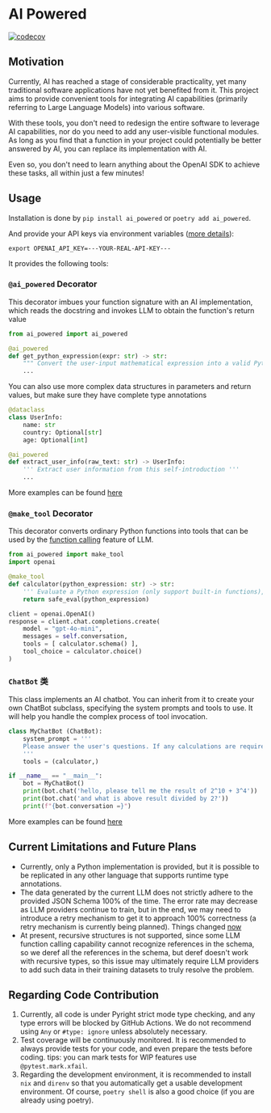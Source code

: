 AI Powered
==========

[![codecov](https://codecov.io/github/luochen1990/ai_powered/graph/badge.svg?token=OBG1BWIKC2)](https://codecov.io/github/luochen1990/ai_powered)

Motivation
---

Currently, AI has reached a stage of considerable practicality, yet many traditional software applications have not yet benefited from it. This project aims to provide convenient tools for integrating AI capabilities (primarily referring to Large Language Models) into various software.

With these tools, you don't need to redesign the entire software to leverage AI capabilities, nor do you need to add any user-visible functional modules. As long as you find that a function in your project could potentially be better answered by AI, you can replace its implementation with AI.

Even so, you don't need to learn anything about the OpenAI SDK to achieve these tasks, all within just a few minutes!

Usage
---

Installation is done by `pip install ai_powered` or `poetry add ai_powered`.

And provide your API keys via environment variables ([more details](/doc/en/Configuration.md)):

```shell
export OPENAI_API_KEY=---YOUR-REAL-API-KEY---
```

It provides the following tools:

### `@ai_powered` Decorator

This decorator imbues your function signature with an AI implementation, which reads the docstring and invokes LLM to obtain the function's return value

```python
from ai_powered import ai_powered

@ai_powered
def get_python_expression(expr: str) -> str:
    """ Convert the user-input mathematical expression into a valid Python expression """
    ...
```

You can also use more complex data structures in parameters and return values, but make sure they have complete type annotations

```python
@dataclass
class UserInfo:
    name: str
    country: Optional[str]
    age: Optional[int]

@ai_powered
def extract_user_info(raw_text: str) -> UserInfo:
    ''' Extract user information from this self-introduction '''
    ...
```

More examples can be found [here](/test/examples/ai_powered_decorator/)

### `@make_tool` Decorator

This decorator converts ordinary Python functions into tools that can be used by the [function calling](https://platform.openai.com/docs/guides/function-calling) feature of LLM.

```python
from ai_powered import make_tool
import openai

@make_tool
def calculator(python_expression: str) -> str:
    ''' Evaluate a Python expression (only support built-in functions), which can be used to solve mathematical problems. '''
    return safe_eval(python_expression)

client = openai.OpenAI()
response = client.chat.completions.create(
    model = "gpt-4o-mini",
    messages = self.conversation,
    tools = [ calculator.schema() ],
    tool_choice = calculator.choice()
)
```

### `ChatBot` 类

This class implements an AI chatbot. You can inherit from it to create your own ChatBot subclass, specifying the system prompts and tools to use. It will help you handle the complex process of tool invocation.

```python
class MyChatBot (ChatBot):
    system_prompt = '''
    Please answer the user's questions. If any calculations are required, use the calculator available in the tool. It supports complex Python expressions. When using it, make sure to convert the user's mathematical expression to a valid Python expression. Do not use any undefined functions; if the user's expression includes function calls, convert them to Python's built-in functions or syntax.
    '''
    tools = (calculator,)

if __name__ == "__main__":
    bot = MyChatBot()
    print(bot.chat('hello, please tell me the result of 2^10 + 3^4'))
    print(bot.chat('and what is above result divided by 2?'))
    print(f"{bot.conversation =}")
```

More examples can be found [here](/test/examples/chat_bot/)


Current Limitations and Future Plans
----------------------------

- Currently, only a Python implementation is provided, but it is possible to be replicated in any other language that supports runtime type annotations.
- The data generated by the current LLM does not strictly adhere to the provided JSON Schema 100% of the time. The error rate may decrease as LLM providers continue to train, but in the end, we may need to introduce a retry mechanism to get it to approach 100% correctness (a retry mechanism is currently being planned). Things changed [now](https://openai.com/index/introducing-structured-outputs-in-the-api/)
- At present, recursive structures is not supported, since some LLM function calling capability cannot recognize references in the schema, so we deref all the references in the schema, but deref doesn't work with recursive types, so this issue may ultimately require LLM providers to add such data in their training datasets to truly resolve the problem.

Regarding Code Contribution
--------------------------

1. Currently, all code is under Pyright strict mode type checking, and any type errors will be blocked by GitHub Actions. We do not recommend using `Any` or `#type: ignore` unless absolutely necessary.
2. Test coverage will be continuously monitored. It is recommended to always provide tests for your code, and even prepare the tests before coding. tips: you can mark tests for WIP features use `@pytest.mark.xfail`.
3. Regarding the development environment, it is recommended to install `nix` and `direnv` so that you automatically get a usable development environment. Of course, `poetry shell` is also a good choice (if you are already using poetry).
